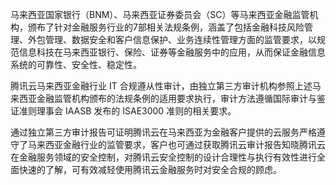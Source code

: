马来西亚国家银行（BNM）、马来西亚证券委员会（SC）等马来西亚金融监管机构，颁布了针对金融服务行业的7部相关法规条例，涵盖了包括金融科技风险管理、外包管理、数据安全和客户信息保护、业务连续性管理方面的监管要求，以规范信息科技在马来西亚银行、保险、证券等金融服务中的应用，从而保证金融信息系统的可靠性、安全性、稳定性。

腾讯云马来西亚金融行业 IT 合规遵从性审计，由独立第三方审计机构参照上述马来西亚金融监管机构颁布的法规条例的适用要求执行，审计方法遵循国际审计与鉴证准则理事会 IAASB 发布的 ISAE3000 准则的相关要求。

通过独立第三方审计报告可证明腾讯云在马来西亚为金融客户提供的云服务严格遵守了马来西亚金融行业的监管要求，客户也可通过获取腾讯云审计报告知晓腾讯云在金融服务领域的安全控制，对腾讯云安全控制的设计合理性与执行有效性进行全面快速的了解，可有效减轻使用腾讯云金融服务时对安全合规的顾虑。
